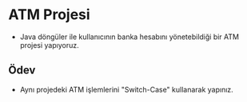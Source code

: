 # ATM Projesi

- Java döngüler ile kullanıcının banka hesabını yönetebildiği bir ATM projesi yapıyoruz.

## Ödev

- Aynı projedeki ATM işlemlerini "Switch-Case" kullanarak yapınız.
